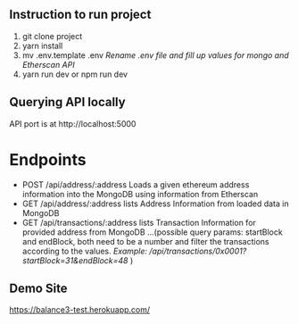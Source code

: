 ## Instruction to run project

1. git clone project
2. yarn install
3. mv .env.template .env 
_Rename .env file and fill up values for mongo and Etherscan API_
4. yarn run dev  or npm run dev


## Querying API locally

API port is at http://localhost:5000

# Endpoints

* POST /api/address/:address
Loads a given ethereum address information into the MongoDB using information from Etherscan
* GET /api/address/:address
lists Address Information from loaded data in MongoDB
* GET /api/transactions/:address
lists Transaction Information for provided address from MongoDB
...(possible query params: startBlock and endBlock, both need to be a number and filter the transactions according to the values. 
_Example:
/api/transactions/0x0001?startBlock=31&endBlock=48_
 )

## Demo Site

https://balance3-test.herokuapp.com/



